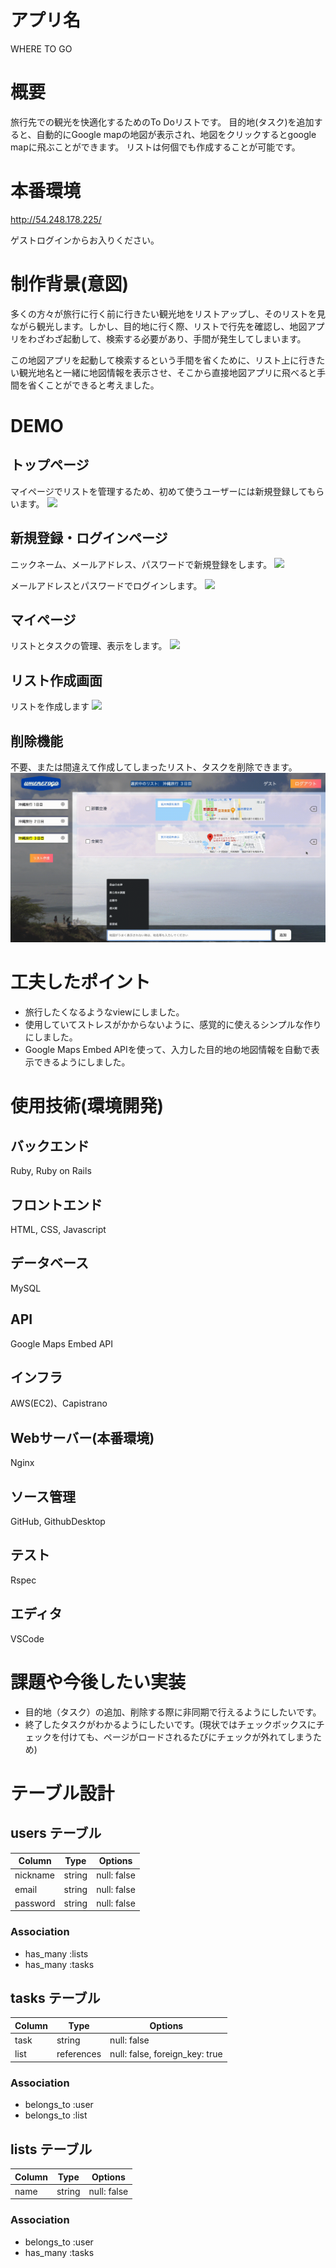 # アプリ名

WHERE TO GO

# 概要

旅行先での観光を快適化するためのTo Doリストです。
目的地(タスク)を追加すると、自動的にGoogle mapの地図が表示され、地図をクリックするとgoogle mapに飛ぶことができます。
リストは何個でも作成することが可能です。

# 本番環境

http://54.248.178.225/

ゲストログインからお入りください。

# 制作背景(意図)

多くの方々が旅行に行く前に行きたい観光地をリストアップし、そのリストを見ながら観光します。しかし、目的地に行く際、リストで行先を確認し、地図アプリをわざわざ起動して、検索する必要があり、手間が発生してしまいます。

この地図アプリを起動して検索するという手間を省くために、リスト上に行きたい観光地名と一緒に地図情報を表示させ、そこから直接地図アプリに飛べると手間を省くことができると考えました。

# DEMO

## トップページ
マイページでリストを管理するため、初めて使うユーザーには新規登録してもらいます。
![](for_README/top_page.png)

## 新規登録・ログインページ
ニックネーム、メールアドレス、パスワードで新規登録をします。
![](for_README/sign_up.png)

メールアドレスとパスワードでログインします。
![](for_README/sign_in.png)

## マイページ
リストとタスクの管理、表示をします。
![](for_README/main_page.gif)

## リスト作成画面
リストを作成します
![](for_README/create_list.gif)

## 削除機能
不要、または間違えて作成してしまったリスト、タスクを削除できます。
![](for_README/delete.gif)


# 工夫したポイント
- 旅行したくなるようなviewにしました。
- 使用していてストレスがかからないように、感覚的に使えるシンプルな作りにしました。
- Google Maps Embed APIを使って、入力した目的地の地図情報を自動で表示できるようにしました。

# 使用技術(環境開発)

## バックエンド

Ruby, Ruby on Rails

## フロントエンド

HTML, CSS, Javascript

## データベース

MySQL

## API
Google Maps Embed API

## インフラ

AWS(EC2)、Capistrano

## Webサーバー(本番環境)

Nginx

## ソース管理

GitHub, GithubDesktop

## テスト
Rspec

## エディタ
VSCode



# 課題や今後したい実装
- 目的地（タスク）の追加、削除する際に非同期で行えるようにしたいです。
- 終了したタスクがわかるようにしたいです。(現状ではチェックボックスにチェックを付けても、ページがロードされるたびにチェックが外れてしまうため)



# テーブル設計

## users テーブル

| Column           | Type    | Options     |
| ---------------- | ------- | ----------- |
| nickname         | string  | null: false |
| email            | string  | null: false |
| password         | string  | null: false |

### Association

- has_many :lists
- has_many :tasks


## tasks テーブル

| Column         | Type       | Options                        |
| -------------- | ---------- | ------------------------------ |
| task           | string     | null: false                    |
| list           | references | null: false, foreign_key: true |

### Association
- belongs_to :user
- belongs_to :list

## lists テーブル

| Column         | Type    | Options     |
| -------------- | ------- | ----------- |
| name           | string  | null: false |

### Association
- belongs_to :user
- has_many :tasks